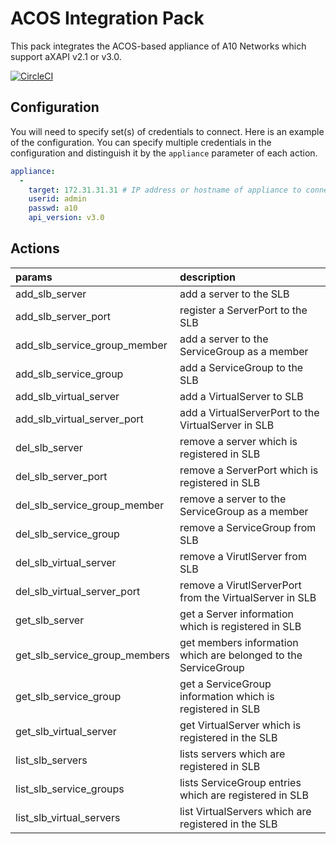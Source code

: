 # ACOS Integration Pack
This pack integrates the ACOS-based appliance of A10 Networks which support aXAPI v2.1 or v3.0.

[![CircleCI](https://circleci.com/gh/StackStorm-Exchange/stackstorm-acos.svg?style=shield)](https://circleci.com/gh/StackStorm-Exchange/stackstorm-acos)

## Configuration
You will need to specify set(s) of credentials to connect. Here is an example of the configuration. You can specify multiple credentials in the configuration and distinguish it by the `appliance` parameter of each action.

```yaml
appliance:
  -
    target: 172.31.31.31 # IP address or hostname of appliance to connect
    userid: admin
    passwd: a10
    api_version: v3.0
```

## Actions
| params                        | description                                                     |
|:------------------------------|:----------------------------------------------------------------|
| add_slb_server                | add a server to the SLB                                    |
| add_slb_server_port           | register a ServerPort to the SLB                                |
| add_slb_service_group_member  | add a server to the ServiceGroup as a member                    |
| add_slb_service_group         | add a ServiceGroup to the SLB                              |
| add_slb_virtual_server        | add a VirtualServer to SLB                                      |
| add_slb_virtual_server_port   | add a VirtualServerPort to the VirtualServer in SLB             |
| del_slb_server                | remove a server which is registered in SLB                      |
| del_slb_server_port           | remove a ServerPort which is registered in SLB                  |
| del_slb_service_group_member  | remove a server to the ServiceGroup as a member                 |
| del_slb_service_group         | remove a ServiceGroup from SLB                                  |
| del_slb_virtual_server        | remove a VirutlServer from SLB                                  |
| del_slb_virtual_server_port   | remove a VirutlServerPort from the VirtualServer in SLB         |
| get_slb_server                | get a Server information which is registered in SLB             |
| get_slb_service_group_members | get members information which are belonged to the ServiceGroup  |
| get_slb_service_group         | get a ServiceGroup information which is registered in SLB       |
| get_slb_virtual_server        | get VirtualServer which is registered in the SLB                |
| list_slb_servers              | lists servers which are registered in SLB                       |
| list_slb_service_groups       | lists ServiceGroup entries which are registered in SLB          |
| list_slb_virtual_servers      | list VirtualServers which are registered in the SLB             |

